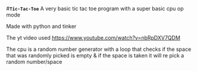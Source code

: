 #**`Tic-Tac-Toe`**
A very basic tic tac toe program with a super basic cpu op mode

Made with python and tinker

The yt video used https://www.youtube.com/watch?v=nbRpDXV7QDM

The cpu is a random number generator with a loop that checks if the space that was randomly 
picked is empty & if the space is taken it will re pick a random number/space
